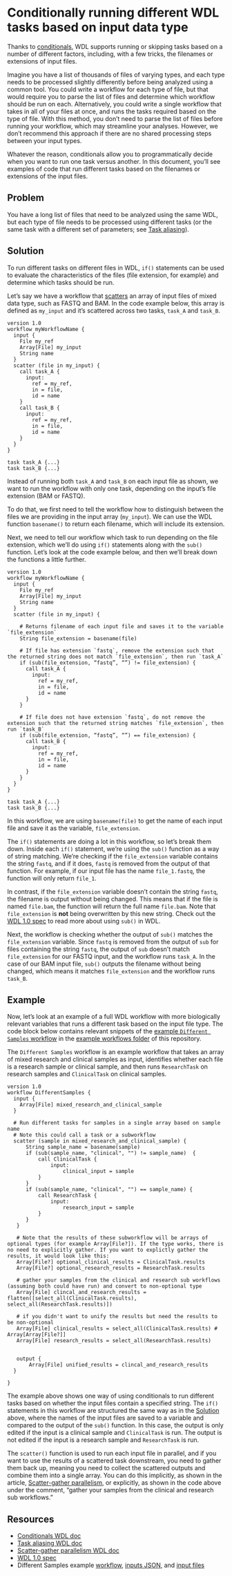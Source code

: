 # Conditionally running different WDL tasks based on input data type

Thanks to [conditionals](conditionals.md), WDL supports running or skipping tasks based on a number of different factors, including, with a few tricks, the filenames or extensions of input files.

Imagine you have a list of thousands of files of varying types, and each type needs to be processed slightly differently before being analyzed using a common tool. You could write a workflow for each type of file, but that would require you to parse the list of files and determine which workflow should be run on each. Alternatively, you could write a single workflow that takes in all of your files at once, and runs the tasks required based on the type of file. With this method, you don’t need to parse the list of files before running your workflow, which may streamline your analyses. However, we don’t recommend this approach if there are no shared processing steps between your input types.

Whatever the reason, conditionals allow you to programmatically decide when you want to run one task versus another. In this document, you’ll see examples of code that run different tasks based on the filenames or extensions of the input files.

## Problem

You have a long list of files that need to be analyzed using the same WDL, but each type of file needs to be processed using different tasks (or the same task with a different set of parameters; see [Task aliasing](task_aliasing.md)).

## Solution

To run different tasks on different files in WDL, `if()` statements can be used to evaluate the characteristics of the files (file extension, for example) and determine which tasks should be run.

Let’s say we have a workflow that [scatters](ScatterGather_parallelism.md) an array of input files of mixed data type, such as FASTQ and BAM. In the code example below, this array is defined as `my_input` and it’s scattered across two tasks, `task_A` and `task_B`.

```wdl
version 1.0
workflow myWorkflowName {
  input {
    File my_ref
    Array[File] my_input
    String name
  }
  scatter (file in my_input) {
    call task_A {
      input: 
        ref = my_ref,
        in = file,
        id = name     
    }
    call task_B {
      input: 
        ref = my_ref,
        in = file,
        id = name
    }
  }
}

task task_A {...}
task task_B {...}
```

Instead of running both `task_A` and `task_B` on each input file as shown, we want to run the workflow with only one task, depending on the input’s file extension (BAM or FASTQ). 

To do that, we first need to tell the workflow how to distinguish between the files we are providing in the input array (`my_input`). We can use the WDL function `basename()` to return each filename, which will include its extension. 

Next, we need to tell our workflow which task to run depending on the file extension, which we’ll do using `if()` statements along with the `sub()` function. Let’s look at the code example below, and then we’ll break down the functions a little further.

```wdl
version 1.0
workflow myWorkflowName {
  input {
    File my_ref
    Array[File] my_input
    String name
  }
  scatter (file in my_input) {

    # Returns filename of each input file and saves it to the variable `file_extension`
    String file_extension = basename(file)

    # If file has extension `fastq`, remove the extension such that the returned string does not match `file_extension`, then run `task_A`
    if (sub(file_extension, “fastq”, “”) != file_extension) {
      call task_A {
        input: 
          ref = my_ref,
          in = file,
          id = name     
      }
    }

    # If file does not have extension `fastq`, do not remove the extension such that the returned string matches `file_extension`, then run `task_B`
    if (sub(file_extension, “fastq”, “”) == file_extension) {
      call task_B {
        input: 
          ref = my_ref,
          in = file,
          id = name
      }
    }
  }
}

task task_A {...}
task task_B {...}
```

In this workflow, we are using `basename(file)` to get the name of each input file and save it as the variable, `file_extension`.

The `if()` statements are doing a lot in this workflow, so let’s break them down. Inside each `if()` statement, we’re using the `sub()` function as a way of string matching. We’re checking if the `file_extension` variable contains the string `fastq`, and if it does, `fastq` is removed from the output of that function. For example, if our input file has the name `file_1.fastq`, the function will only return `file_1`.

In contrast, if the `file_extension` variable doesn’t contain the string `fastq`, the filename is output without being changed. This means that if the file is named `file.bam`, the function will return the full name `file.bam`. Note that `file_extension` is **not** being overwritten by this new string. Check out the [WDL 1.0 spec](https://github.com/openwdl/wdl/blob/main/versions/1.0/SPEC.md#string-substring-string-string) to read more about using `sub()` in WDL. 

Next, the workflow is checking whether the output of `sub()` matches the `file_extension` variable. Since `fastq` is removed from the output of `sub` for files containing the string `fastq`, the output of `sub` doesn’t match `file_extension` for our FASTQ input, and the workflow runs `task_A`. In the case of our BAM input file, `sub()` outputs the filename without being changed, which means it matches `file_extension` and the workflow runs `task_B`.

## Example

Now, let’s look at an example of a full WDL workflow with more biologically relevant variables that runs a different task based on the input file type. The code block below contains relevant snippets of the [example `Different Samples` workflow](https://github.com/openwdl/wdl-docs/blob/1.0/Example_Pipelines/Different_Samples/DifferentSamples.wdl) in the [example workflows folder](https://github.com/openwdl/wdl-docs/tree/1.0/Example_Pipelines) of this repository.

The `Different Samples` workflow is an example workflow that takes an array of mixed research and clinical samples as input, identifies whether each file is a research sample or clinical sample, and then runs `ResearchTask` on research samples and `ClinicalTask` on clinical samples.

```wdl
version 1.0
workflow DifferentSamples {
  input {
    Array[File] mixed_research_and_clinical_sample
  }

  # Run different tasks for samples in a single array based on sample name
  # Note this could call a task or a subworkflow
  scatter (sample in mixed_research_and_clinical_sample) {
      String sample_name = basename(sample)
      if (sub(sample_name, "clinical", "") != sample_name)  {
          call ClinicalTask {
              input:
                  clinical_input = sample
          }
      }
      if (sub(sample_name, "clinical", "") == sample_name) {
          call ResearchTask {
              input:
                  research_input = sample
          }
      }
   }

   # Note that the results of these subworkflow will be arrays of optional types (for example Array[File?]). If the type works, there is no need to explicitly gather. If you want to explictly gather the results, it would look like this:
   Array[File?] optional_clinical_results = ClinicalTask.results
   Array[File?] optional_research_results = ResearchTask.results

   # gather your samples from the clinical and research sub workflows (assuming both could have run) and convert to non-optional type
   Array[File] clincal_and_research_results = flatten([select_all(ClinicalTask.results), select_all(ResearchTask.results)])

   # if you didn't want to unify the results but need the results to be non-optional
   Array[File] clinical_results = select_all(ClinicalTask.results) # Array[Array[File?]]
   Array[File] research_results = select_all(ResearchTask.results)


   output {
       Array[File] unified_results = clincal_and_research_results
  }

}
```

The example above shows one way of using conditionals to run different tasks based on whether the input files contain a specified string. The `if()` statements in this workflow are structured the same way as in the [Solution](#solution) above, where the names of the input files are saved to a variable and compared to the output of the `sub()` function. In this case, the output is only edited if the input is a clinical sample and `ClinicalTask` is run. The output is not edited if the input is a research sample and `ResearchTask` is run.

The `scatter()` function is used to run each input file in parallel, and if you want to use the results of a scattered task downstream, you need to gather them back up, meaning you need to collect the scattered outputs and combine them into a single array. You can do this implicitly, as shown in the article, [Scatter-gather parallelism](ScatterGather_parallelism.md), or explicitly, as shown in the code above under the comment, “gather your samples from the clinical and research sub workflows.”

## Resources

- [Conditionals WDL doc](./conditionals.md)
- [Task aliasing WDL doc ](task_aliasing.md)
- [Scatter-gather parallelism WDL doc](ScatterGather_parallelism.md)
- [WDL 1.0 spec](https://github.com/openwdl/wdl/blob/main/versions/1.0/SPEC.md)
- Different Samples example
  [workflow](https://github.com/openwdl/wdl-docs/blob/1.0/Example_Pipelines/Different_Samples/DifferentSamples.wdl),
  [inputs
  JSON](https://github.com/openwdl/wdl-docs/blob/1.0/Example_Pipelines/Different_Samples/inputs.json),
  and [input
  files](https://console.cloud.google.com/storage/browser/wdl-doc-test-data;tab=objects?forceOnBucketsSortingFiltering=false&project=broad-dsde-outreach&prefix=&forceOnObjectsSortingFiltering=false)
